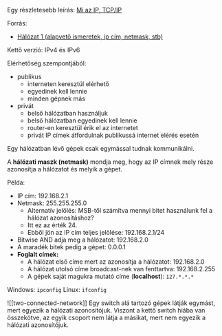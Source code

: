 Egy részletesebb leírás: [Mi az IP, TCP/IP](https://www.szabilinux.hu/ip/)

Forrás:
- [Hálózat 1 (alapvető ismeretek, ip cím, netmask, stb)](https://www.youtube.com/watch?v=x75rST1j2Oc)

Kettő verzió: IPv4 és IPv6

Elérhetőség szempontjából:
- publikus
	- interneten keresztül elérhető
	- egyedinek kell lennie
	- minden gépnek más
- privát
	- belső hálózatban használjuk
	- belső hálózatban egyedinek kell lennie
	- router-en keresztül érik el az internetet
	- privát IP címek átfordulnak publikussá internet elérés esetén

Egy hálózatban lévő gépek csak egymással tudnak kommunikálni.

A **hálózati maszk (netmask)** mondja meg, hogy az IP címnek mely része azonosítja a hálózatot és melyik a gépet.

Példa:
- IP cím: 192.168.2.1
- Netmask: 255.255.255.0
	- Alternatív jelölés: MSB-től számítva mennyi bitet használunk fel a hálózat azonosításhoz?
	- Itt ez az érték 24.
	- Ebből jön az IP cím teljes jelölése: 192.168.2.1/24
- Bitwise AND adja meg a hálózatot: 192.168.2.0
- A maradék bitek pedig a gépet: 0.0.0.1
- **Foglalt címek:**
	- A hálózat első címe mert az azonosítja a hálózatot: 192.168.2.0
	- A hálózat utolsó címe broadcast-nek van fenttartva: 192.168.2.255
	- A gépek saját magukra mutató címe (**localhost**): `127.*.*.*`

Windows: `ipconfig`
Linux: `ifconfig`

![[two-connected-network]]
Egy switch alá tartozó gépek látják egymást, mert egyezik a hálózati azonosítójuk. Viszont a kettő switch hiába van összekötve, az egyik csoport nem látja a másikat, mert nem egyezik a hálózati azonosítójuk.